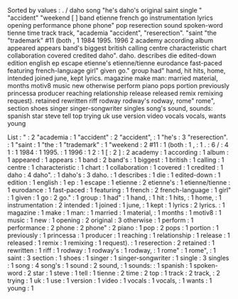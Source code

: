 Sorted by values :
. / daho song "he's daho's original saint single " "accident" "weekend [ ] band etienne french go instrumentation lyrics opening performance phone phone" pop reserection sound spoken-word tienne time track track, "academia "accident", "reserection". "saint "the "trademark" #11 (both , 1 1984 1995. 1996 2 academy according album appeared appears band's biggest british calling centre characteristic chart collaboration covered credited daho". daho. describes die edited-down edition english ep escape etienne's etienne/tienne eurodance fast-paced featuring french-language girl" given go." group had" hand, hit hits, home, intended joined june, kept lyrics. magazine make man: married material, months motiv8 music new otherwise perform piano pops portion previously princessa producer reaching relationship release released remix remixing request). retained rewritten riff rodway rodway's rodway, rome" rome", section shoes singer singer-songwriter singles song's sound, sounds: spanish star steve tell top trying uk use version video vocals vocals, wants young 

List :
" : 2
"academia : 1
"accident" : 2
"accident", : 1
"he's : 3
"reserection". : 1
"saint : 1
"the : 1
"trademark" : 1
"weekend : 2
#11 : 1
(both : 1
, : 1
. : 6
/ : 4
1 : 1
1984 : 1
1995. : 1
1996 : 1
2 : 1
[ : 2
] : 2
academy : 1
according : 1
album : 1
appeared : 1
appears : 1
band : 2
band's : 1
biggest : 1
british : 1
calling : 1
centre : 1
characteristic : 1
chart : 1
collaboration : 1
covered : 1
credited : 1
daho : 4
daho". : 1
daho's : 3
daho. : 1
describes : 1
die : 1
edited-down : 1
edition : 1
english : 1
ep : 1
escape : 1
etienne : 2
etienne's : 1
etienne/tienne : 1
eurodance : 1
fast-paced : 1
featuring : 1
french : 2
french-language : 1
girl" : 1
given : 1
go : 2
go." : 1
group : 1
had" : 1
hand, : 1
hit : 1
hits, : 1
home, : 1
instrumentation : 2
intended : 1
joined : 1
june, : 1
kept : 1
lyrics : 2
lyrics. : 1
magazine : 1
make : 1
man: : 1
married : 1
material, : 1
months : 1
motiv8 : 1
music : 1
new : 1
opening : 2
original : 3
otherwise : 1
perform : 1
performance : 2
phone : 2
phone" : 2
piano : 1
pop : 2
pops : 1
portion : 1
previously : 1
princessa : 1
producer : 1
reaching : 1
relationship : 1
release : 1
released : 1
remix : 1
remixing : 1
request). : 1
reserection : 2
retained : 1
rewritten : 1
riff : 1
rodway : 1
rodway's : 1
rodway, : 1
rome" : 1
rome", : 1
saint : 3
section : 1
shoes : 1
singer : 1
singer-songwriter : 1
single : 3
singles : 1
song : 4
song's : 1
sound : 2
sound, : 1
sounds: : 1
spanish : 1
spoken-word : 2
star : 1
steve : 1
tell : 1
tienne : 2
time : 2
top : 1
track : 2
track, : 2
trying : 1
uk : 1
use : 1
version : 1
video : 1
vocals : 1
vocals, : 1
wants : 1
young : 1
